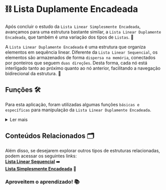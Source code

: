 # ⛓️ Lista Duplamente Encadeada 

Após concluir o estudo da `Lista Linear Simplesmente Encadeada`, avançamos para uma estrutura bastante similar, a `Lista Linear Duplamente Encadeada`, que também é uma variação dos tipos de `Listas`. 📅

A `Lista Linear Duplamente Encadeada` é uma estrutura que organiza elementos em sequência linear. Diferente da `Lista Linear Sequencial`, os elementos são armazenados de forma `dispersa na memória`, conectados por ponteiros que seguem `duas direções`. Desta forma, cada nó está interligado tanto ao próximo quanto ao nó anterior, facilitando a navegação bidirecional da estrutura. 🔄

## Funções 🛠️

Para esta aplicação, foram utilizadas algumas funções `básicas e específicas` para manipulação da `Lista Linear Duplamente Encadeada`.

<details>
<summary>Ler mais</summary>

### Funções Básicas
`Imprimir:` Exibe os elementos da lista.<br>
`Inicializar:` Inicializa uma nova lista.<br>
`Apagar:` Remove a lista existente e libera a memória.<br>
`Imprimir_Reverso:` Mostra os elementos da lista em ordem inversa.

### Funções Específicas:
`Inserir_Ini:` Adiciona um novo elemento no início da lista.<br>
`Inserir_Ord:` Adiciona um elemento mantendo a lista ordenada.<br>
`Remover:` Remove um elemento da lista pelo valor.<br>
`Buscar:` Encontra um elemento e retorna seu ponteiro.<br>
`Obter:` Retorna o valor de um nó específico.<br>
`Tamanho:` Mostra quantos elementos estão na lista.

</details>

## Conteúdos Relacionados 🗂️

Além disso, se desejarem explorar outros tipos de estruturas relacionadas, podem acessar os seguintes links: <br>
**[Lista Linear Sequencial](https://github.com/David-Mdrs/Estrutura_de_Dados_C/tree/main/Lista_Linear_Sequencial)** ➡️ <br>
**[Lista Simplesmente Encadeada](https://github.com/David-Mdrs/Estrutura_de_Dados_C/tree/main/Lista_Simplesmente_Encadeada)** 🔗

### Aproveitem o aprendizado! 📚